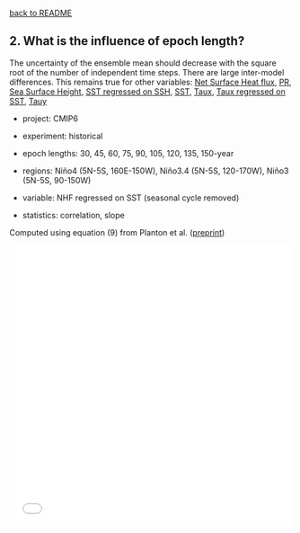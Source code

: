 [back to README](../README.md)

## 2. What is the influence of epoch length?
The uncertainty of the ensemble mean should decrease with the square root of the number of independent time steps. There are large inter-model differences.
This remains true for other variables: [Net Surface Heat flux](f4_hf.md), [PR](f4_pr.md), [Sea Surface Height](f4_sl.md), [SST regressed on SSH](f4_sl_fbk.md), [SST](f4_ts.md), [Taux](f4_tx.md), [Taux regressed on SST](f4_tx_fbk.md), [Tauy](f4_ty.md)  


- project: CMIP6

- experiment: historical

- epoch lengths: 30, 45, 60, 75, 90, 105, 120, 135, 150-year

- regions: Niño4 (5N-5S, 160E-150W), Niño3.4 (5N-5S, 120-170W), Niño3 (5N-5S, 90-150W)

- variable: NHF regressed on SST (seasonal cycle removed)

- statistics: correlation, slope

Computed using equation (9) from Planton et al. ([preprint](https://doi.org/10.22541/essoar.170196744.48068128/v1))


<iframe src="f04_uncertainty_vs_epoch_length_hf_fbk.pdf" width="100%" height="500" frameborder="0" />

